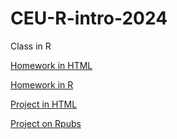 # CEU-R-intro-2024

Class in R

[Homework in HTML](https://artyomashigov.github.io/CEU-R-intro-2024/homework.html)

[Homework in R](https://github.com/artyomashigov/CEU-R-intro-2024/blob/main/homework.R)

[Project in HTML](https://artyomashigov.github.io/CEU-R-intro-2024/Project/Project.html)

[Project on Rpubs](https://rpubs.com/artyomashigov/stolen_vehicles)
